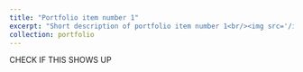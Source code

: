 ```yaml
---
title: "Portfolio item number 1"
excerpt: "Short description of portfolio item number 1<br/><img src='/images/500x300.png'>"
collection: portfolio
---
```


CHECK IF THIS SHOWS UP
